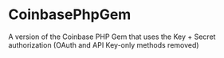 CoinbasePhpGem
==============

A version of the Coinbase PHP Gem that uses the Key + Secret authorization (OAuth and API Key-only methods removed)
